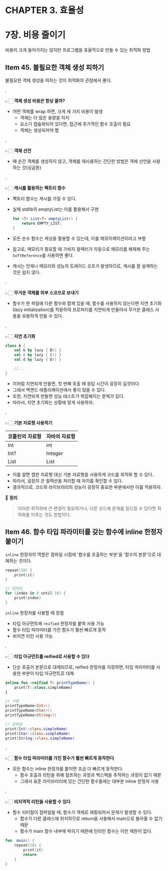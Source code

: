 # CHAPTER 3. 효율성

# 7장. 비용 줄이기

비용이 크게 들어가지는 않지만 프로그램을 효율적으로 만들 수 있는 최적화 방법

## Item 45. 불필요한 객체 생성 피하기

불필요한 객체 생성을 피하는 것이 최적화의 관점에서 좋다.

.

👉🏻 **객체 생성 비용은 항상 클까?**

- 어떤 객체를 wrap 하면, 크게 세 가지 비용이 발생
  - 객체는 더 많은 용량을 차지
  - 요소가 캡슐화되어 있다면, 접근에 추가적인 함수 호출이 필요
  - 객체는 생성되어야 함

.

👉🏻 **객체 선언**
- 매 순간 객체를 생성하지 않고, 객체를 재사용하는 간단한 방법은 객체 선언을 사용하는 것(싱글톤)

.

👉🏻 **캐시를 활용하는 팩토리 함수**
- 팩토리 함수는 캐시를 가질 수 있다.
- 실제 stdlib의 emptyList는 이를 활용해서 구현

    ```kotlin
    fun <T> List<T> emptyList() {
        return EMPTY_LIST;
    }
    ```
- 모든 순수 함수는 캐싱을 활용할 수 있는데, 이를 메모이제이션이라고 부름
- 참고로, 메모리가 필요할 때 가비지 컬렉터가 자동으로 메모리를 해제해 주는 `SoftReference`를 사용하면 좋다.
- 캐시는 언제나 메모리와 성능의 트레이드 오프가 발생하므로, 캐시를 잘 설계하는 것은 쉽지 않다.

.

👉🏻 **무거운 객체를 외부 스코프로 보내기**
- 함수가 한 파일에 다른 함수와 함께 있을 때, 함수를 사용하지 않는다면 지연 초기화(lazy initialization)를 적용하여 프로퍼티를 지연되게 만들어서 무거운 클래스 사용을 유용하게 만들 수 있다.

.

👉🏻 **지연 초기화**

```kotlin
class A {
    val b by lazy { B() }
    val c by lazy { C() }
    val d by lazy { D() }

    //...
}
```

- 이처럼 지연되게 만들면, 첫 번째 호출 때 응답 시간이 굉장히 길것이다.
- 그래서 백엔드 애플리케이션에서 좋지 않을 수 있다.
- 또한, 지연되게 만들면 성능 테스트가 복잡해지는 문제가 있다.
- 따라서, 지연 초기화는 상황에 맞게 사용하자.

.

👉🏻 **기본 자료형 사용하기**

|코틀린의 자료형|자바의 자료형|
|---|---|
|Int|int|
|Int?|Integer|
|List<Int>|List<Integer>|

- 이를 알면 랩한 자료형 대신 기본 자료형을 사용하게 코드를 최적화 할 수 있다.
- 따라서, 굉장히 큰 컬렉션을 처리할 때 차이를 확인할 수 있다.
- 결과적으로, 코드와 라이브러리의 성능이 굉장히 중요한 부분에서만 이를 적용하자.

📖 **정리**

> 이러한 최적화에 큰 변경이 필요하거나, 다른 코드에 문제를 일으킬 수 있다면 최적화를 미루는 것도 방법이다.

## Item 46. 함수 타입 파라미터를 갖는 함수에 inline 한정자 붙이기

`inline` 한정자의 역할은 컴파일 시점에 '함수를 호출하는 부분'을 '함수의 본문'으로 대체하는 것이다.

```kotlin
repeat(10) {
    print(it)
}

// 컴파일
for (index in 0 until 10) {
    print(index)
}
```

`inline` 한정자를 사용할 때 장점
- 타입 아규먼트에 `reified` 한정자를 붙여 사용 가능
- 함수 타입 파라미터를 가진 함수가 훨씬 빠르게 동작
- 비지연 리턴 사용 가능

.

👉🏻 **타입 아규먼트를 reified로 사용할 수 있다**
- 단순 호출이 본문으로 대체되므로, reified 한정자를 지정하면, 타입 파라미터를 사용한 부분이 타입 아규먼트로 대체

```kotlin
inline fun <reified T> printTypeName() {
    print(T::class.simpleName)
}

// 사용
printTypeName<Int>()
printTypeName<Char>()
printTypeName<String>()

// 컴파일
print(Int::class.simpleName)
print(Char::class.simpleName)
print(String::class.simpleName)
```

.

👉🏻 **함수 타입 파라미터를 가진 함수가 훨씬 빠르게 동작한다**
- 모든 함수는 inline 한정자를 붙이면 조금 더 빠르게 동작한다.
  - 함수 호출과 리턴을 위해 점프하는 과정과 백스택을 추적하는 과정이 없기 때문
  - 그래서 표준 라이브러리에 있는 간단한 함수들에는 대부분 inline 한정자 사용

.

👉🏻 **비지역적 리턴을 사용할 수 있다**
- 함수 리터럴이 컴파일될 때, 함수가 객체로 래핑되어서 문제가 발생할 수 있다.
  - 함수가 다른 클래스에 위치하므로 return을 사용해서 main으로 돌아올 수 없기 때문
  - 함수가 main 함수 내부에 박히기 때문에 인라인 함수는 이런 제한이 없다.

```kotlin
fun  main() {
    repeat(10) {
        print(it)
        return
    }
}
```